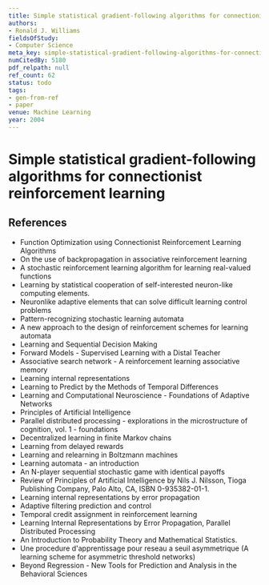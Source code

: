 ```yaml
---
title: Simple statistical gradient-following algorithms for connectionist reinforcement learning
authors:
- Ronald J. Williams
fieldsOfStudy:
- Computer Science
meta_key: simple-statistical-gradient-following-algorithms-for-connectionist-reinforcement-learning
numCitedBy: 5180
pdf_relpath: null
ref_count: 62
status: todo
tags:
- gen-from-ref
- paper
venue: Machine Learning
year: 2004
---
```


# Simple statistical gradient-following algorithms for connectionist reinforcement learning

## References

- Function Optimization using Connectionist Reinforcement Learning Algorithms
- On the use of backpropagation in associative reinforcement learning
- A stochastic reinforcement learning algorithm for learning real-valued functions
- Learning by statistical cooperation of self-interested neuron-like computing elements.
- Neuronlike adaptive elements that can solve difficult learning control problems
- Pattern-recognizing stochastic learning automata
- A new approach to the design of reinforcement schemes for learning automata
- Learning and Sequential Decision Making
- Forward Models - Supervised Learning with a Distal Teacher
- Associative search network - A reinforcement learning associative memory
- Learning internal representations
- Learning to Predict by the Methods of Temporal Differences
- Learning and Computational Neuroscience - Foundations of Adaptive Networks
- Principles of Artificial Intelligence
- Parallel distributed processing - explorations in the microstructure of cognition, vol. 1 - foundations
- Decentralized learning in finite Markov chains
- Learning from delayed rewards
- Learning and relearning in Boltzmann machines
- Learning automata - an introduction
- An N-player sequential stochastic game with identical payoffs
- Review of Principles of Artificial Intelligence by Nils J. Nilsson, Tioga Publishing Company, Palo Alto, CA, ISBN 0-935382-01-1.
- Learning internal representations by error propagation
- Adaptive filtering prediction and control
- Temporal credit assignment in reinforcement learning
- Learning Internal Representations by Error Propagation, Parallel Distributed Processing
- An Introduction to Probability Theory and Mathematical Statistics.
- Une procedure d'apprentissage pour reseau a seuil asymmetrique (A learning scheme for asymmetric threshold networks)
- Beyond Regression - New Tools for Prediction and Analysis in the Behavioral Sciences
